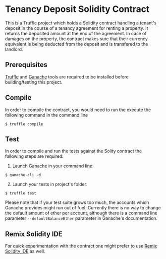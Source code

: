 # Tenancy Deposit Solidity Contract
This is a Truffle project which holds a Solidity contract handling a tenant's deposit in the course of a tenancy agreement for renting a property. 
It returns the deposited amount at the end of the agreement. In case of damages on the property, the contract makes sure that their currency equivalent is being deducted from the deposit and is transfered to the landlord.

## Prerequisites
[Truffle](http://truffleframework.com/) and [Ganache](http://truffleframework.com/ganache/) tools are required to be installed before building/testing this project. 

## Compile
In order to compile the contract, you would need to run the execute the following command in the command line
```
$ truffle compile
```

## Test
In order to compile and run the tests against the Solity contract the following steps are required:
1. Launch Ganache in your command line:
```
$ ganache-cli -d
```
2. Launch your tests in project's folder:
```
$ truffle test
```
Please note that if your test suite grows too much, the accounts which Ganache provides might run out of fuel. Currently there is no way to change the default amount of ether per account, although there is a command line parameter `--defaultBalanceEther` parameter in Ganache's documentation.

## Remix Solidity IDE
For quick experimentation with the contract one might prefer to use [Remix Solidity IDE](http://remix.ethereum.org) as well.
